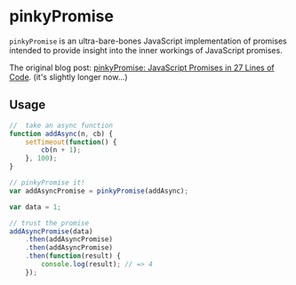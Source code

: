 # pinkyPromise

`pinkyPromise` is an ultra-bare-bones JavaScript implementation of promises intended to provide insight into the inner workings of JavaScript promises.

The original blog post: [pinkyPromise: JavaScript Promises in 27 Lines of Code](http://henleyedition.com/pinkypromise-javascript-promises-in-27-lines-of-code/). (it's slightly longer now...)

## Usage

```javascript
//  take an async function
function addAsync(n, cb) {  
    setTimeout(function() {
        cb(n + 1);
    }, 100);
}

// pinkyPromise it!
var addAsyncPromise = pinkyPromise(addAsync);

var data = 1;

// trust the promise
addAsyncPromise(data)  
    .then(addAsyncPromise)
    .then(addAsyncPromise)
    .then(function(result) {
        console.log(result); // => 4
    });

```
